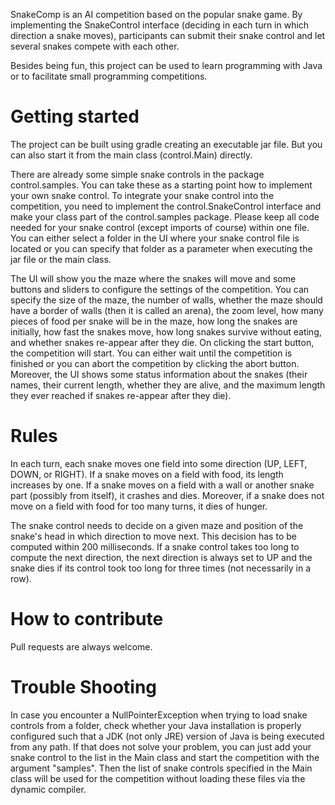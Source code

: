 SnakeComp is an AI competition based on the popular snake game. By implementing 
the SnakeControl interface (deciding in each turn in which direction a snake 
moves), participants can submit their snake control and let several snakes 
compete with each other.

Besides being fun, this project can be used to learn programming with Java or to facilitate small programming 
competitions.

# Getting started
The project can be built using gradle creating an executable jar file. But you can also start it from the main class 
(control.Main) directly.

There are already some simple snake controls in the package control.samples. You can take these as a starting point how 
to implement your own snake control. To integrate your snake control into the competition, you need to implement the 
control.SnakeControl interface and make your class part of the control.samples package. Please keep all code needed for 
your snake control (except imports of course) within one file. You can either select a folder in the UI where your 
snake control file is located or you can specify that folder as a parameter when executing the jar file or the main 
class.

The UI will show you the maze where the snakes will move and some buttons and sliders to configure the settings of the 
competition. You can specify the size of the maze, the number of walls, whether the maze should have a border of walls 
(then it is called an arena), the zoom level, how many pieces of food per snake will be in the maze, how long the 
snakes are initially, how fast the snakes move, how long snakes survive without eating, and whether snakes re-appear 
after they die. On clicking the start button, the competition will start. You can either wait until the competition is 
finished or you can abort the competition by clicking the abort button. Moreover, the UI shows some status information 
about the snakes (their names, their current length, whether they are alive, and the maximum length they ever reached 
if snakes re-appear after they die).

# Rules
In each turn, each snake moves one field into some direction (UP, LEFT, DOWN, or RIGHT). If a snake moves on a field 
with food, its length increases by one. If a snake moves on a field with a wall or another snake part (possibly from 
itself), it crashes and dies. Moreover, if a snake does not move on a field with food for too many turns, it dies of 
hunger.

The snake control needs to decide on a given maze and position of the snake's head in which direction to move next. 
This decision has to be computed within 200 milliseconds. If a snake control takes too long to compute the next 
direction, the next direction is always set to UP and the snake dies if its control took too long for three times (not 
necessarily in a row).

# How to contribute
Pull requests are always welcome.

# Trouble Shooting
In case you encounter a NullPointerException when trying to load snake controls from a folder, check whether your Java 
installation is properly configured such that a JDK (not only JRE) version of Java is being executed from any path. If 
that does not solve your problem, you can just add your snake control to the list in the Main class and start the 
competition with the argument "samples". Then the list of snake controls specified in the Main class will be used for 
the competition without loading these files via the dynamic compiler.
